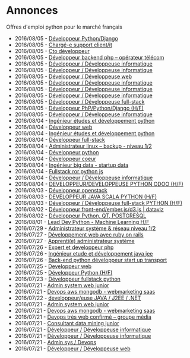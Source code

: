 # Annonces

Offres d'emploi python pour le marché français

* 2016/08/05 - [Développeur Python/Django](http://www.pyjobs.fr/job/11/developpeur-python-django "Développeur Python/Django")
* 2016/08/05 - [Chargé-e support client/it](http://www.pyjobs.fr/job/25/charge-e-support-client-it "Chargé-e support client/it")
* 2016/08/05 - [Cto développeur](http://www.pyjobs.fr/job/22/cto-developpeur "Cto développeur")
* 2016/08/05 - [Développeur backend php – opérateur télécom](http://www.pyjobs.fr/job/33/developpeur-backend-php-operateur-telecom "Développeur backend php – opérateur télécom")
* 2016/08/05 - [Développeur / Développeuse informatique](http://www.pyjobs.fr/job/100/developpeur-developpeuse-informatique "Développeur / Développeuse informatique")
* 2016/08/05 - [Développeur / Développeuse informatique](http://www.pyjobs.fr/job/113/developpeur-developpeuse-informatique "Développeur / Développeuse informatique")
* 2016/08/05 - [Développeur / Développeuse web](http://www.pyjobs.fr/job/102/developpeur-developpeuse-web "Développeur / Développeuse web")
* 2016/08/05 - [Développeur / Développeuse informatique](http://www.pyjobs.fr/job/119/developpeur-developpeuse-informatique "Développeur / Développeuse informatique")
* 2016/08/05 - [Développeur / Développeuse informatique](http://www.pyjobs.fr/job/85/developpeur-developpeuse-informatique "Développeur / Développeuse informatique")
* 2016/08/05 - [Développeur / Développeuse informatique](http://www.pyjobs.fr/job/116/developpeur-developpeuse-informatique "Développeur / Développeuse informatique")
* 2016/08/05 - [Développeur / Développeuse full-stack](http://www.pyjobs.fr/job/97/developpeur-developpeuse-full-stack "Développeur / Développeuse full-stack")
* 2016/08/05 - [Développeur PhP/Python/Django (H/F)](http://www.pyjobs.fr/job/76/developpeur-php-python-django-h-f "Développeur PhP/Python/Django (H/F)")
* 2016/08/05 - [Développeur / Développeuse informatique](http://www.pyjobs.fr/job/94/developpeur-developpeuse-informatique "Développeur / Développeuse informatique")
* 2016/08/04 - [Ingénieur études et développement python](http://www.pyjobs.fr/job/29/ingenieur-etudes-et-developpement-python "Ingénieur études et développement python")
* 2016/08/04 - [Développeur web](http://www.pyjobs.fr/job/39/developpeur-web "Développeur web")
* 2016/08/04 - [Ingénieur études et développement python](http://www.pyjobs.fr/job/44/ingenieur-etudes-et-developpement-python "Ingénieur études et développement python")
* 2016/08/04 - [Développeur full-stack](http://www.pyjobs.fr/job/42/developpeur-full-stack "Développeur full-stack")
* 2016/08/04 - [Administrateur linux – backup - niveau 1/2](http://www.pyjobs.fr/job/49/administrateur-linux-backup-niveau-1-2 "Administrateur linux – backup - niveau 1/2")
* 2016/08/04 - [Développeur python](http://www.pyjobs.fr/job/46/developpeur-python "Développeur python")
* 2016/08/04 - [Développeur coeur](http://www.pyjobs.fr/job/52/developpeur-coeur "Développeur coeur")
* 2016/08/04 - [Ingénieur big data - startup data](http://www.pyjobs.fr/job/174/ingenieur-big-data-startup-data "Ingénieur big data - startup data")
* 2016/08/04 - [Fullstack ror python js](http://www.pyjobs.fr/job/55/fullstack-ror-python-js "Fullstack ror python js")
* 2016/08/04 - [Développeur / Développeuse informatique](http://www.pyjobs.fr/job/111/developpeur-developpeuse-informatique "Développeur / Développeuse informatique")
* 2016/08/04 - [DEVELOPPEUR/DEVELOPPEUSE PYTHON ODOO (H/F)](http://www.pyjobs.fr/job/35/developpeur-developpeuse-python-odoo-h-f "DEVELOPPEUR/DEVELOPPEUSE PYTHON ODOO (H/F)")
* 2016/08/03 - [Développeur openstack](http://www.pyjobs.fr/job/173/developpeur-openstack "Développeur openstack")
* 2016/08/03 - [DEVELOPPEUR JAVA SCALA PYTHON (H/F)](http://www.pyjobs.fr/job/62/developpeur-java-scala-python-h-f "DEVELOPPEUR JAVA SCALA PYTHON (H/F)")
* 2016/08/03 - [Développeur / Développeuse full-stack PYTHON (H/F)](http://www.pyjobs.fr/job/66/developpeur-developpeuse-full-stack-python-h-f "Développeur / Développeuse full-stack PYTHON (H/F)")
* 2016/08/02 - [Développeur front-end/ember.js/d3.js | dataviz](http://www.pyjobs.fr/job/171/developpeur-front-end-ember-js-d3-js-dataviz "Développeur front-end/ember.js/d3.js | dataviz")
* 2016/08/02 - [Développeur Python, QT, POSTGRESQL](http://www.pyjobs.fr/job/73/developpeur-python-qt-postgresql "Développeur Python, QT, POSTGRESQL")
* 2016/08/01 - [Lead Dev Python - Machine Learning H/F](http://www.pyjobs.fr/job/23/lead-dev-python-machine-learning-h-f "Lead Dev Python - Machine Learning H/F")
* 2016/07/29 - [Administrateur système & réseau niveau 1/2](http://www.pyjobs.fr/job/169/administrateur-systeme-reseau-niveau-1-2 "Administrateur système & réseau niveau 1/2")
* 2016/07/27 - [Développement web avec ruby on rails](http://www.pyjobs.fr/job/166/developpement-web-avec-ruby-on-rails "Développement web avec ruby on rails")
* 2016/07/27 - [Apprenti(e) administrateur système](http://www.pyjobs.fr/job/28/apprenti-e-administrateur-systeme "Apprenti(e) administrateur système")
* 2016/07/26 - [Expert et developpeur php](http://www.pyjobs.fr/job/164/expert-et-developpeur-php "Expert et developpeur php")
* 2016/07/26 - [Ingénieur etude et développement java jee](http://www.pyjobs.fr/job/162/ingenieur-etude-et-developpement-java-jee "Ingénieur etude et développement java jee")
* 2016/07/26 - [Back-end python développeur start up transport](http://www.pyjobs.fr/job/160/back-end-python-developpeur-start-up-transport "Back-end python développeur start up transport")
* 2016/07/25 - [Developpeur web](http://www.pyjobs.fr/job/158/developpeur-web "Developpeur web")
* 2016/07/25 - [Développeur Python (H/F)](http://www.pyjobs.fr/job/82/developpeur-python-h-f "Développeur Python (H/F)")
* 2016/07/23 - [Développeur fullstack python](http://www.pyjobs.fr/job/157/developpeur-fullstack-python "Développeur fullstack python")
* 2016/07/21 - [Admin system web junior](http://www.pyjobs.fr/job/155/admin-system-web-junior "Admin system web junior")
* 2016/07/21 - [Devops aws mongodb - webmarketing saas](http://www.pyjobs.fr/job/153/devops-aws-mongodb-webmarketing-saas "Devops aws mongodb - webmarketing saas")
* 2016/07/22 - [developpeur/euse JAVA / J2EE / .NET](http://pyjobs.fr/job/2864/developpeur-euse-java-j2ee-net "developpeur/euse JAVA / J2EE / .NET")
* 2016/07/21 - [Admin system web junior](http://pyjobs.fr/job/2859/admin-system-web-junior "Admin system web junior")
* 2016/07/21 - [Devops aws mongodb - webmarketing saas](http://pyjobs.fr/job/2861/devops-aws-mongodb-webmarketing-saas "Devops aws mongodb - webmarketing saas")
* 2016/07/21 - [Devops très web confirmé – groupe média](http://pyjobs.fr/job/2860/devops-tres-web-confirme-groupe-media "Devops très web confirmé – groupe média")
* 2016/07/21 - [Consultant data mining junior](http://pyjobs.fr/job/2857/consultant-data-mining-junior "Consultant data mining junior")
* 2016/07/21 - [Développeur / Développeuse informatique](http://pyjobs.fr/job/2858/developpeur-developpeuse-informatique "Développeur / Développeuse informatique")
* 2016/07/21 - [Développeur / Développeuse informatique](http://pyjobs.fr/job/2863/developpeur-developpeuse-informatique "Développeur / Développeuse informatique")
* 2016/07/21 - [Admin sys / Devops](http://pyjobs.fr/job/2855/admin-sys-devops "Admin sys / Devops")
* 2016/07/21 - [Développeur / Développeuse web](http://pyjobs.fr/job/2862/developpeur-developpeuse-web "Développeur / Développeuse web")

